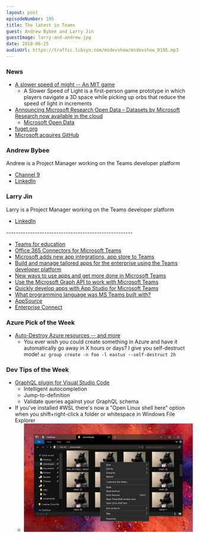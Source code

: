 ```yaml
---
layout: post
episodeNumber: 195
title: The latest in Teams
guest: Andrew Bybee and Larry Jin
guestImage: larry-and-andrew.jpg
date: 2018-06-25
audioUrl: https://traffic.libsyn.com/msdevshow/msdevshow_0195.mp3
--- 
```


### News

 - [A slower speed of might -- An MIT game](http://gamelab.mit.edu/games/a-slower-speed-of-light/)
    - A Slower Speed of Light is a first-person game prototype in which players navigate a 3D space while picking up orbs that reduce the speed of light in increments
 - [Announcing Microsoft Research Open Data – Datasets by Microsoft Research now available in the cloud](https://www.microsoft.com/en-us/research/blog/announcing-microsoft-research-open-data-datasets-by-microsoft-research-now-available-in-the-cloud/)
    - [Microsoft Open Data](http://microsoftopendata.com/)
 - [fuget.org](https://www.fuget.org/)
 - [Microsoft acquires GitHub](https://blogs.microsoft.com/blog/2018/06/04/microsoft-github-empowering-developers/)


### Andrew Bybee

Andrew is a Project Manager working on the Teams developer platform

 - [Channel 9](https://channel9.msdn.com/Events/Speakers/Andrew-Bybee)
 - [LinkedIn](https://www.linkedin.com/in/andrew-bybee-813565)

### Larry Jin

Larry is a Project Manager working on the Teams developer platform

 - [LinkedIn](https://www.linkedin.com/in/elj4y/)

-----------------------------------------------------  

 - [Teams for education](https://education.microsoft.com/courses-and-resources/resources/meet-microsoft-teams)
 - [Office 365 Connectors for Microsoft Teams](https://docs.microsoft.com/en-us/microsoftteams/platform/concepts/connectors)
 - [Microsoft adds new app integrations, app store to Teams](https://www.zdnet.com/article/microsoft-adds-new-app-integrations-app-store-to-teams/)
 - [Build and manage tailored apps for the enterprise using the Teams developer platform](https://techcommunity.microsoft.com/t5/Microsoft-Teams-Blog/Build-and-manage-tailored-apps-for-the-enterprise-using-the/ba-p/190580)
 - [New ways to use apps and get more done in Microsoft Teams](https://www.microsoft.com/en-us/microsoft-365/blog/2018/01/29/new-ways-to-use-apps-and-get-more-done-in-microsoft-teams/)
 - [Use the Microsoft Graph API to work with Microsoft Teams](https://developer.microsoft.com/en-us/graph/docs/api-reference/beta/resources/teams_api_overview)
 - [Quickly develop apps with App Studio for Microsoft Teams](https://docs.microsoft.com/en-us/microsoftteams/platform/get-started/get-started-app-studio)
 - [What programming language was MS Teams built with?](https://techcommunity.microsoft.com/t5/Microsoft-Teams-AMA/What-programming-language-was-MS-Teams-built-with/td-p/28786)
 - [AppSource](https://appsource.microsoft.com/en-us/)
 - [Enterprise Connect](https://www.enterpriseconnect.com/)

### Azure Pick of the Week

 - [Auto-Destroy Azure resources -- and more](https://github.com/noelbundick/azure-cli-extension-noelbundick/)
    - You ever wish you could create something in Azure and have it automatically go away in X hours or days? I give you self-destruct mode! `az group create -n foo -l eastus --self-destruct 2h`

### Dev Tips of the Week

 - [GraphQL plugin for Visual Studio Code](https://www.prisma.io/blog/vscode-thieghu7shoo/)
    - Intelligent autocompletion
    - Jump-to-definition
    - Validate queries against your GraphQL schema
 - If you've installed \#WSL there's now a "Open Linux shell here" option when you shift+right-click a folder or whitespace in Windows File Explorer 
    - ![Showing file explorer with context menu that has "Open Linux shell here](open-linux-shell.jpg)